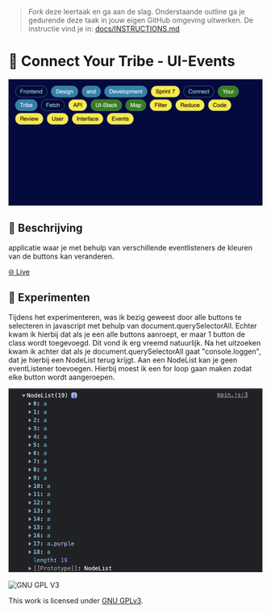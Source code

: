> _Fork_ deze leertaak en ga aan de slag. Onderstaande outline ga je gedurende deze taak in jouw eigen GitHub omgeving uitwerken. De instructie vind je in: [docs/INSTRUCTIONS.md](docs/INSTRUCTIONS.md)

# 🎉 Connect Your Tribe - UI-Events
![Mockup](https://github.com/JustinLung/connect-your-tribe-ui-events/blob/main/docs/mockup-ui-events.png?raw=true)

## 🔖 Beschrijving
applicatie waar je met behulp van verschillende eventlisteners de kleuren van de buttons kan veranderen.
<!-- Voeg een link toe naar Github Pages 🌐-->
[🌐 Live](justinuievents.student.fdnd.nl)

## 🔬 Experimenten
Tijdens het experimenteren, was ik bezig geweest door alle buttons te selecteren in javascript met behulp van document.querySelectorAll. Echter kwam ik hierbij dat als je een alle buttons aanroept, er maar 1 button de class wordt toegevoegd. Dit vond ik erg vreemd natuurlijk. Na het uitzoeken kwam ik achter dat als je document.querySelectorAll gaat "console.loggen", dat je hierbij een NodeList terug krijgt. Aan een NodeList kan je geen eventListener toevoegen. Hierbij moest ik een for loop gaan maken zodat elke button wordt aangeroepen.

![Screenshot Nodelist](https://github.com/JustinLung/connect-your-tribe-ui-events/blob/main/docs/console-nodelist.png?raw=true)

![GNU GPL V3](https://www.gnu.org/graphics/gplv3-127x51.png)

This work is licensed under [GNU GPLv3](./LICENSE).
